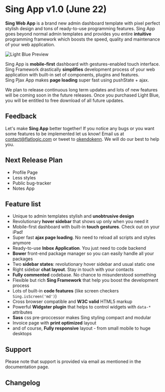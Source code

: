 Sing App v1.0 (June 22)
=========

**Sing Web App** is a brand new admin dashboard template with pixel perfect stylish design and tons of ready-to-use programming
features. Sing App goes beyond normal admin templates and provides you entire **intuitive** programming framework which boosts
the speed, quality and maintenance of your web application.

![Light Blue Preview](http://localhost/projects/sing/img/sing-preview.png)


Sing App is **mobile-first** dashboard with gestures-enabled touch interface.  
Sing Framework drastically **simplifies** development process of your web application with built-in set of components, plugins and features.  
Sing Pjax App makes **page loading** super fast using pushState + ajax.  

We plan to release continuous long term updates and lots of new features will be coming soon in the future releases. Once you purchased Light Blue, you will be entitled to free download of all future updates.

Feedback
-
Let's make **Sing App** better together! If you notice any bugs or you want some features to be implemented let us know!
Email us at [contact@flatlogic.com](mailto:contact@flatlogic.com) or tweet to [okendokenn](https://twitter.com/Okendokenn). We will do our best to help you.


Next Release Plan
-

  - Profile Page
  - Less styles
  - Public bug-tracker
  - Notes App

Feature list
-

  - Unique to admin templates stylish and **unobtrusive design**
  - Revolutionary **hover sidebar** that shows up only when you need it
  - Mobile-first dashboard with built-in **touch gestures**. Check out on your iPad!
  - Super fast **ajax page loading**. No need to reload all scripts and styles anymore
  - Ready-to-use **Inbox Application**. You just need to code backend
  - **Bower** front-end package manager so you can easily handle all your packages
  - Two **sidebar states**: revolutionary hover sidebar and usual static one
  - Right sidebar **chat layout**. Stay in touch with your contacts
  - **Fully commented** codebase. No chance to misunderstood something
  - Flexible but rich **Sing Framework** that help you boost the development process
  - Lots of built-in **code features** (like screen checkers `` Sing.isScreen('md') ``)
  - Cross browser compatible and **W3C valid** HTML5 markup
  - Powerful **Widgster plugin** that helps to control widgets with `` data-* `` attributes
  - **Sass** css pre-proccessor makes Sing styling compact and modular
  - Invoice page with **print optimized** layout
  - and of course, **Fully responsive** layout - from small mobile to huge desktops

Support
-

Please note that support is provided via email as mentioned in the documentation page.

Changelog
-